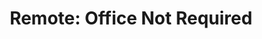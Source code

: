 ---
title: "Remote: Office Not Required"
description: 'Gak lagi commuting, gak harus punya kantor bagus (yang artinya budgetnya bisa dipindah untuk perk lain untuk karyawan), gak harus hire dari dalam Yogya, gak harus kerja dari satu tempat. <br><br>Remote ditulis oleh DHH dan Jason Friedman, yang sudah menjalankan WFA, jauh sebelum pandemk COVID dimulai, dan buku ini berguna sekali untuk perusahaan yang ingin mencoba untuk mengambil "leap of faith" dan menjalankan WFA secara penuh.'
cover: "images/reading/remote.jpeg"
publishDate: 2021-08-12
authors: "David Heinemeier Hansson and Jason Fried"
categories: ["business & leadership"]
status: 🟢
---